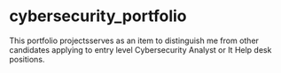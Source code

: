 # cybersecurity_portfolio

This portfolio projectsserves as an item to distinguish me from other candidates applying to entry level Cybersecurity Analyst or It Help desk positions. 

